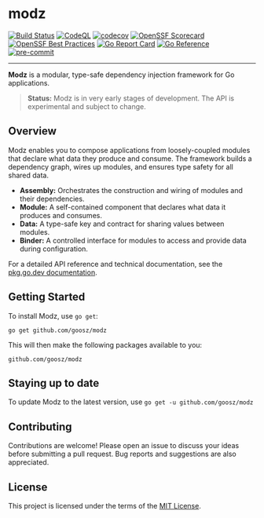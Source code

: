 # modz

[![Build Status](https://github.com/goosz/modz/actions/workflows/test.yaml/badge.svg?branch=main)](https://github.com/goosz/modz/actions/workflows/test.yaml)
[![CodeQL](https://github.com/goosz/modz/actions/workflows/github-code-scanning/codeql/badge.svg)](https://github.com/goosz/modz/actions/workflows/github-code-scanning/codeql)
[![codecov](https://codecov.io/github/goosz/modz/graph/badge.svg?token=E82FCLR1QI)](https://codecov.io/github/goosz/modz)
[![OpenSSF Scorecard](https://api.scorecard.dev/projects/github.com/goosz/modz/badge)](https://scorecard.dev/viewer/?uri=github.com/goosz/modz)
[![OpenSSF Best Practices](https://www.bestpractices.dev/projects/10838/badge)](https://www.bestpractices.dev/projects/10838)
[![Go Report Card](https://goreportcard.com/badge/github.com/goosz/modz)](https://goreportcard.com/report/github.com/goosz/modz)
[![Go Reference](https://pkg.go.dev/badge/github.com/goosz/modz)](https://pkg.go.dev/github.com/goosz/modz)
[![pre-commit](https://img.shields.io/badge/pre--commit-enabled-brightgreen?logo=pre-commit)](https://github.com/pre-commit/pre-commit)

---

**Modz** is a modular, type-safe dependency injection framework for Go applications.

> **Status:** Modz is in very early stages of development.
> The API is experimental and subject to change.

## Overview

Modz enables you to compose applications from loosely-coupled modules that declare what data they produce and consume. The framework builds a dependency graph, wires up modules, and ensures type safety for all shared data.

- **Assembly:** Orchestrates the construction and wiring of modules and their dependencies.
- **Module:** A self-contained component that declares what data it produces and consumes.
- **Data:** A type-safe key and contract for sharing values between modules.
- **Binder:** A controlled interface for modules to access and provide data during configuration.

For a detailed API reference and technical documentation, see the [pkg.go.dev documentation](https://pkg.go.dev/github.com/goosz/modz).

## Getting Started

To install Modz, use `go get`:

    go get github.com/goosz/modz

This will then make the following packages available to you:

    github.com/goosz/modz

## Staying up to date

To update Modz to the latest version, use `go get -u github.com/goosz/modz`

## Contributing

Contributions are welcome! Please open an issue to discuss your ideas before submitting a pull request. Bug reports and suggestions are also appreciated.

## License

This project is licensed under the terms of the [MIT License](LICENSE).
